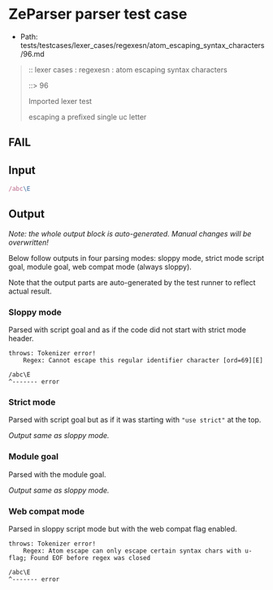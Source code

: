 # ZeParser parser test case

- Path: tests/testcases/lexer_cases/regexesn/atom_escaping_syntax_characters/96.md

> :: lexer cases : regexesn : atom escaping syntax characters
>
> ::> 96
>
> Imported lexer test
>
> escaping a prefixed single uc letter

## FAIL

## Input

`````js
/abc\E
`````

## Output

_Note: the whole output block is auto-generated. Manual changes will be overwritten!_

Below follow outputs in four parsing modes: sloppy mode, strict mode script goal, module goal, web compat mode (always sloppy).

Note that the output parts are auto-generated by the test runner to reflect actual result.

### Sloppy mode

Parsed with script goal and as if the code did not start with strict mode header.

`````
throws: Tokenizer error!
    Regex: Cannot escape this regular identifier character [ord=69][E]

/abc\E
^------- error
`````

### Strict mode

Parsed with script goal but as if it was starting with `"use strict"` at the top.

_Output same as sloppy mode._

### Module goal

Parsed with the module goal.

_Output same as sloppy mode._

### Web compat mode

Parsed in sloppy script mode but with the web compat flag enabled.

`````
throws: Tokenizer error!
    Regex: Atom escape can only escape certain syntax chars with u-flag; Found EOF before regex was closed

/abc\E
^------- error
`````

